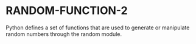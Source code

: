 # RANDOM-FUNCTION-2
Python defines a set of functions that are used to generate or manipulate random numbers through the random module.
